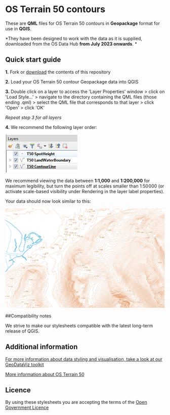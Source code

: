 ﻿# OS Terrain 50 contours

These are **QML** files for OS Terrain 50 contours in **Geopackage** format for use in **QGIS**.

*They have been designed to work with the data as it is supplied, downloaded from the OS Data Hub **from July 2023 onwards**. *

## Quick start guide

**1.**  Fork or [download](https://github.com/OrdnanceSurvey/OS-Terrain-50-stylesheets/archive/master.zip) the contents of this repository

**2.**  Load your OS Terrain 50 contour Geopackage data into QGIS

**3.**  Double click on a layer to access the 'Layer Properties' window > click on 'Load Style...' > navigate to the directory containing the QML files (those ending .qml) > select the QML file that corresponds to that layer > click 'Open' > click 'OK'

*Repeat step 3 for all layers*

**4.**  We recommend the following layer order:

  ![Screenshot](https://github.com/OrdnanceSurvey/OS-Terrain-50-stylesheets/blob/7aca2762432e4405c56dfa8cf8ecae6a02d130f6/Geopackage%20stylesheets%20(post%20July%202023)/QGIS%20stylesheets%20(QML)/images/OS_Terrain_50_layer_order.png "Recommended layer order for OS Terrain 50 contours")

We recommend viewing the data between **1:1,000** and **1:200,000** for maximum legibility, but turn the points off at scales smaller than 1:50 000 (or activate scale-based visibility under Rendering in the layer label properties).

Your data should now look similar to this: 

  ![Screenshot](https://github.com/OrdnanceSurvey/OS-Terrain-50-stylesheets/blob/4a5dfc1a327f9b0ef11b4d199e5d1b9235ddb2ad/Geopackage%20stylesheets%20(post%20July%202023)/QGIS%20stylesheets%20(QML)/images/OS_Terrain_50_screenshot.png "Screenshot of OS Terrain 50 contours")

##Compatibility notes

We strive to make our stylesheets compatible with the latest long-term release of QGIS.

## Additional information

[For more information about data styling and visualisation, take a look at our GeoDataViz toolkit](https://github.com/OrdnanceSurvey/GeoDataViz-Toolkit)

[More information about OS Terrain 50](http://www.ordnancesurvey.co.uk/business-and-government/products/terrain-50.html)


## Licence

By using these stylesheets you are accepting the terms of the [Open Government Licence](http://www.nationalarchives.gov.uk/doc/open-government-licence/version/3/)


